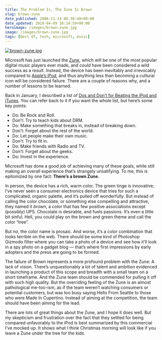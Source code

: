 ```yaml
---
title: The Problem Is, The Zune Is Brown
slug: brown-zune
date_published: 2006-11-14 06:30:40+00:00
date_updated: 2018-04-09 16:14:59+00:00
heroimage: /images/brown-zune.jpg
image: /images/brown-zune.jpg
tags: [Best Of, tech, microsoft, music]
---
```

[![brown-zune.jpg](/images/brown-zune.jpg)
](http://www.amazon.com/gp/product/B000H0QDCC?ie=UTF8&amp;tag=2020-20&amp;linkCode=as2&amp;camp=1789&amp;creative=9325&amp;creativeASIN=B000H0QDCC)

Microsoft has just launched the [Zune](http://www.amazon.com/gp/product/B000H0QDCC?ie=UTF8&amp;tag=2020-20&amp;linkCode=as2&amp;camp=1789&amp;creative=9325&amp;creativeASIN=B000H0QDCC), which will be one of the most popular digital music players ever made, and *could* have been considered a wild success as a result. Instead, the device has been inevitably and irrevocably compared to [Apple’s iPod](http://www.amazon.com/gp/product/B000EPHP4U?ie=UTF8&amp;tag=2020-20&amp;linkCode=as2&amp;camp=1789&amp;creative=9325&amp;creativeASIN=B000EPHP4U), and thus anything less than becoming a cultural icon will be considered failure. There are a couple of reasons why, and a number of lessons to be learned.

Back in January, I described a list of [Dos and Don’t for Beating the iPod and iTunes](/2006/01/05/dos_and_donts_f). You can refer back to it if you want the whole list, but here’s some key points:

- Do: Be Rock and Roll.
- Don’t: Try to teach kids about DRM.
- Do: Make something that breaks in, instead of breaking down.
- Don’t: Forget about the rest of the world.
- Do: Let people make their own music.
- Don’t: Try to fit in.
- Do: Make friends with Radio and TV.
- Don’t: Forget about the geeks.
- Do: Invest in the experience.

Microsoft has done a good job of achieving many of these goals, while still making an overall experience that’s strangely unsatifying. To me, this is epitomized by one fact: **There’s a brown Zune**.

In person, the device has a rich, warm color. The green tinge is innovative; I’ve never seen a consumer electronics device that tries for such a complicated, organic palette, and it’s pulled off wonderfully. But instead of calling the color chocolate, or something else compelling and attractive, they named it *brown*, a color that has few positive associations except (possibly) UPS. Chocolate is desirable, and fuels passions. It’s even a little bit sinful. Hell, you could play on the brown and green theme and call the color “tree”.

But no, the color name is prosaic. And worse, it’s a color combination that looks terrible on the web. There should be some kind of Photoshop Gizmodo filter where you can take a photo of a device and see how it’ll look in a spy photo on a gadget blog — that’s where first impressions by early adopters and the press are going to be formed.

The failure of Brown represents a more profound problem with the Zune: A lack of vision. There’s unquestionably a lot of talent and ambition evidenced in launching a product of this scope and breadth with a small team on a short timeframe. And the Zune team should be commended for pulling it off with such high quality. But the overriding feeling of the Zune is an almost pathological me-too-ism, as if the team weren’t watching consumers or potential customers, but was too busy saying Hello From Seattle to those who were Made In Cupertino. Instead of aiming at the competition, the team should have been aiming for the lead.

There are lots of great things about the Zune, and I hope it does well. But my skepticism and frustration over the fact that they settled for being compared unfavorably to the iPod is best summarized by this commercial I’ve mocked up. It shows what I think Christmas morning will look like if you leave a Zune under the tree for the kids.
